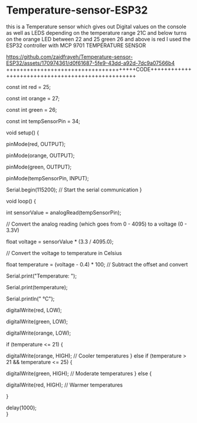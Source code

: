 # Temperature-sensor-ESP32
this is a Temperature sensor which gives out Digital values on the console as well as LEDS depending on the temperature range 
21C and below turns on the orange LED 
between 22 and 25 green 
26 and above is red 
I used the ESP32 controller with MCP 9701 TEMPERATURE SENSOR

https://github.com/zaidfrayeh/Temperature-sensor-ESP32/assets/170974361/d0f61687-5fe9-43dd-a92d-7dc9a07566b4
++++++++++++++++++++++++++++++++++++++CODE++++++++++++++++++++++++++++++++++++++++++++++++++


const int red = 25;

const int orange = 27;

const int green = 26;

const int tempSensorPin = 34;

void setup() {

  pinMode(red, OUTPUT);
  
  pinMode(orange, OUTPUT);
  
  pinMode(green, OUTPUT);
  
  pinMode(tempSensorPin, INPUT);
  
  Serial.begin(115200); // Start the serial communication
}

void loop() {
 
  int sensorValue = analogRead(tempSensorPin);
  
  // Convert the analog reading (which goes from 0 - 4095) to a voltage (0 - 3.3V)
  
  float voltage = sensorValue * (3.3 / 4095.0);
  
  // Convert the voltage to temperature in Celsius
  
  float temperature = (voltage - 0.4) * 100; // Subtract the offset and convert
  
  Serial.print("Temperature: ");
  
  Serial.print(temperature);
  
  Serial.println(" °C");

  digitalWrite(red, LOW);
  
  digitalWrite(green, LOW);
  
  digitalWrite(orange, LOW);

  if (temperature <= 21) {
  
   digitalWrite(orange, HIGH); // Cooler temperatures
  } else if (temperature > 21 && temperature <= 25) {
  
  digitalWrite(green, HIGH); // Moderate temperatures
  } else {
  
  digitalWrite(red, HIGH); // Warmer temperatures
    
  }

  delay(1000);  
}
